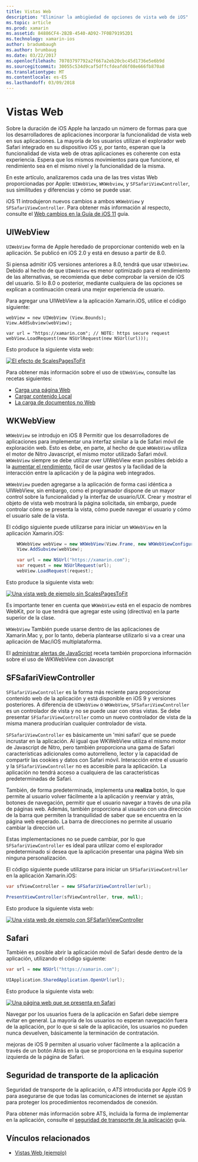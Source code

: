 ```yaml
---
title: Vistas Web
description: "Eliminar la ambigüedad de opciones de vista web de iOS"
ms.topic: article
ms.prod: xamarin
ms.assetid: 84886CF4-2B2B-4540-AD92-7F0B791952D1
ms.technology: xamarin-ios
author: bradumbaugh
ms.author: brumbaug
ms.date: 03/22/2017
ms.openlocfilehash: 70703797792a2f667a2eb20cbc45d1736e5e6b9d
ms.sourcegitcommit: 30055c534d9caf5dffcfdeafd6f08e666fb870a8
ms.translationtype: MT
ms.contentlocale: es-ES
ms.lasthandoff: 03/09/2018
---
```

# <a name="web-views"></a>Vistas Web

Sobre la duración de iOS Apple ha lanzado un número de formas para que los desarrolladores de aplicaciones incorporar la funcionalidad de vista web en sus aplicaciones. La mayoría de los usuarios utilizan el explorador web Safari integrado en su dispositivo iOS y, por tanto, esperan que la funcionalidad de vista web de otras aplicaciones es coherente con esta experiencia. Espera que los mismos movimientos para que funcione, el rendimiento sea en el mismo nivel y la funcionalidad de la misma.

En este artículo, analizaremos cada una de las tres vistas Web proporcionadas por Apple: `UIWebView`, `WKWebview`, y `SFSafariViewController`, sus similitudes y diferencias y cómo se puede usar. 

iOS 11 introdujeron nuevos cambios a ambos `WKWebView` y `SFSafariViewController`. Para obtener más información al respecto, consulte el [Web cambios en la Guía de iOS 11](~/ios/platform/introduction-to-ios11/web.md) guía.

## <a name="uiwebview"></a>UIWebView

`UIWebView` forma de Apple heredado de proporcionar contenido web en la aplicación. Se publicó en iOS 2.0 y está en desuso a partir de 8.0.

Si piensa admitir iOS versiones anteriores a 8.0, tendrá que usar `UIWebView`. Debido al hecho de que `UIWebView` es menor optimizado para el rendimiento de las alternativas, se recomienda que debe comprobar la versión de iOS del usuario. Si lo 8.0 o posterior, mediante cualquiera de las opciones se explican a continuación creará una mejor experiencia de usuario.
 
Para agregar una UIWebView a la aplicación Xamarin.iOS, utilice el código siguiente:
 
```
webView = new UIWebView (View.Bounds);
View.AddSubview(webView);

var url = "https://xamarin.com"; // NOTE: https secure request
webView.LoadRequest(new NSUrlRequest(new NSUrl(url)));
```

Esto produce la siguiente vista web:

[![](uiwebview-images/webview.png "El efecto de ScalesPagesToFit")](uiwebview-images/webview.png#lightbox)

Para obtener más información sobre el uso de `UIWebView`, consulte las recetas siguientes:


- [Carga una página Web](https://developer.xamarin.com/recipes/ios/content_controls/web_view/load_a_web_page/)
- [Cargar contenido Local](https://developer.xamarin.com/recipes/ios/content_controls/web_view/load_local_content/)
- [La carga de documentos no Web](https://developer.xamarin.com/recipes/ios/content_controls/web_view/load_non-web_documents/)

## <a name="wkwebview"></a>WKWebView

`WKWebView` se introdujo en iOS 8 Permitir que los desarrolladores de aplicaciones para implementar una interfaz similar a la de Safari móvil de exploración web. Esto es debe, en parte, al hecho de que `WKWebView` utiliza el motor de Nitro Javascript, el mismo motor utilizado Safari móvil. `WKWebView` siempre se debe utilizar over UIWebView eran posibles debido a la [aumentar el rendimiento](http://blog.initlabs.com/post/100113463211/wkwebview-vs-uiwebview), fácil de usar gestos y la facilidad de la interacción entre la aplicación y de la página web integrados.
  
`WKWebView` pueden agregarse a la aplicación de forma casi idéntica a UIWebView, sin embargo, como el programador dispone de un mayor control sobre la funcionalidad y la interfaz de usuario/UX. Crear y mostrar el objeto de vista web mostrará la página solicitada, sin embargo, puede controlar cómo se presenta la vista, cómo puede navegar el usuario y cómo el usuario sale de la vista.  

El código siguiente puede utilizarse para iniciar un `WKWebView` en la aplicación Xamarin.iOS:

```csharp
    WKWebView webView = new WKWebView(View.Frame, new WKWebViewConfiguration());
    View.AddSubview(webView);

    var url = new NSUrl("https://xamarin.com");
    var request = new NSUrlRequest(url);
    webView.LoadRequest(request);
```

Esto produce la siguiente vista web:

[![](uiwebview-images/wkwebview.png "Una vista web de ejemplo sin ScalesPagesToFit")](uiwebview-images/wkwebview.png#lightbox)

Es importante tener en cuenta que `WKWebView` está en el espacio de nombres WebKit, por lo que tendrá que agregar este using (directiva) en la parte superior de la clase.

`WKWebView` También puede usarse dentro de las aplicaciones de Xamarin.Mac y, por lo tanto, debería plantearse utilizarlo si va a crear una aplicación de Mac/iOS multiplataforma.

El [administrar alertas de JavaScript](https://developer.xamarin.com/recipes/ios/content_controls/web_view/handle_javascript_alerts/) receta también proporciona información sobre el uso de WKWebView con Javascript

<a name="safariviewcontroller" />

## <a name="sfsafariviewcontroller"></a>SFSafariViewController
 
 `SFSafariViewController` es la forma más reciente para proporcionar contenido web de la aplicación y está disponible en iOS 9 y versiones posteriores. A diferencia de `UIWebView` o `WKWebView`, `SFSafariViewController` es un controlador de vista y no se puede usar con otras vistas. Se debe presentar `SFSafariViewController` como un nuevo controlador de vista de la misma manera producirían cualquier controlador de vista.
 
 `SFSafariViewController` es básicamente un 'mini safari' que se puede incrustar en la aplicación. Al igual que WKWebView utiliza el mismo motor de Javascript de Nitro, pero también proporciona una gama de Safari características adicionales como autorrelleno, lector y la capacidad de compartir las cookies y datos con Safari móvil. Interacción entre el usuario y la `SFSafariViewController` no es accesible para la aplicación. La aplicación no tendrá acceso a cualquiera de las características predeterminadas de Safari.
 
También, de forma predeterminada, implementa una **realiza** botón, lo que permite al usuario volver fácilmente a la aplicación y reenviar y atrás, botones de navegación, permitir que el usuario navegar a través de una pila de páginas web. Además, también proporciona al usuario con una dirección de la barra que permiten la tranquilidad de saber que se encuentra en la página web esperado. La barra de direcciones no permite al usuario cambiar la dirección url. 

Estas implementaciones no se puede cambiar, por lo que `SFSafariViewController` es ideal para utilizar como el explorador predeterminado si desea que la aplicación presentar una página Web sin ninguna personalización.

El código siguiente puede utilizarse para iniciar un `SFSafariViewController` en la aplicación Xamarin.iOS:

```csharp
var sfViewController = new SFSafariViewController(url);

PresentViewController(sfViewController, true, null);
```

Esto produce la siguiente vista web:

[![](uiwebview-images/sfsafariviewcontroller.png "Una vista web de ejemplo con SFSafariViewController")](uiwebview-images/sfsafariviewcontroller.png#lightbox)

## <a name="safari"></a>Safari

También es posible abrir la aplicación móvil de Safari desde dentro de la aplicación, utilizando el código siguiente:

```csharp
var url = new NSUrl("https://xamarin.com");

UIApplication.SharedApplication.OpenUrl(url);

```

Esto produce la siguiente vista web:

[![](uiwebview-images/safari.png "Una página web que se presenta en Safari")](uiwebview-images/safari.png#lightbox)

Navegar por los usuarios fuera de la aplicación en Safari debe siempre evitar en general. La mayoría de los usuarios no esperan navegación fuera de la aplicación, por lo que si sale de la aplicación, los usuarios no pueden nunca devuelven, básicamente la terminación de contratación.

mejoras de iOS 9 permiten al usuario volver fácilmente a la aplicación a través de un botón Atrás en la que se proporciona en la esquina superior izquierda de la página de Safari.

## <a name="app-transport-security"></a>Seguridad de transporte de la aplicación

Seguridad de transporte de la aplicación, o *ATS* introducida por Apple iOS 9 para asegurarse de que todas las comunicaciones de internet se ajustan para proteger los procedimientos recomendados de conexión.

Para obtener más información sobre ATS, incluida la forma de implementar en la aplicación, consulte el [seguridad de transporte de la aplicación](~/ios/app-fundamentals/ats.md) guía.

## <a name="related-links"></a>Vínculos relacionados

- [Vistas Web (ejemplo)](https://developer.xamarin.com/samples/monotouch/WebView/)
